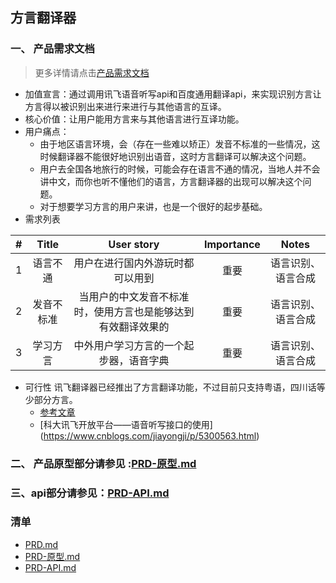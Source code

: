 ## 方言翻译器
### 一、 产品需求文档
> 更多详情请点击[产品需求文档](/PRD.md) 
- 加值宣言：通过调用讯飞语音听写api和百度通用翻译api，来实现识别方言让方言得以被识别出来进行来进行与其他语言的互译。
- 核心价值：让用户能用方言来与其他语言进行互译功能。
- 用户痛点：
  - 由于地区语言环境，会（存在一些难以矫正）发音不标准的一些情况，这时候翻译器不能很好地识别出语音，这时方言翻译可以解决这个问题。
  - 用户去全国各地旅行的时候，可能会存在语言不通的情况，当地人并不会讲中文，而你也听不懂他们的语言，方言翻译器的出现可以解决这个问题。
  - 对于想要学习方言的用户来讲，也是一个很好的起步基础。
- 需求列表

|    #     |    Title     |       User story     |      Importance     |      Notes     |
| ------------- |:-------------:|:-------------:|:-------------:|:-------------:|
|1       | 语言不通 | 用户在进行国内外游玩时都可以用到  | 重要 | 语言识别、语言合成|
|2         |发音不标准 |当用户的中文发音不标准时，使用方言也是能够达到有效翻译效果的|重要| 语言识别、语言合成|
|3        |学习方言 |中外用户学习方言的一个起步器，语音字典|重要| 语言识别、语言合成|
- 可行性
讯飞翻译器已经推出了方言翻译功能，不过目前只支持粤语，四川话等少部分方言。
   - [参考文章](https://baijiahao.baidu.com/s?id=1598350854668639410&wfr=spider&for=pc) 
   - [科大讯飞开放平台——语音听写接口的使用] (https://www.cnblogs.com/jiayongji/p/5300563.html)

### 二、 产品原型部分请参见 :[PRD-原型.md](/PRD-原型.md)
### 三、api部分请参见：[PRD-API.md](PRD-API.md)

### 清单
- [PRD.md](/PRD.md)
- [PRD-原型.md](/PRD-原型.md)
- [PRD-API.md](/PRD-API.md)



